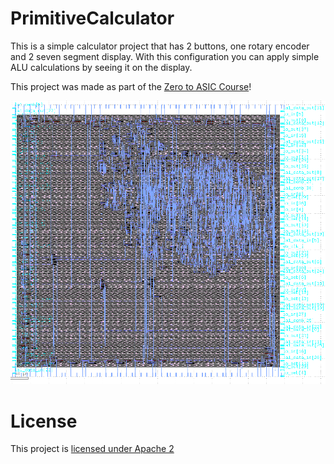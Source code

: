 # PrimitiveCalculator

This is a simple calculator project that has 2 buttons, one rotary encoder and 2 seven segment display. With this configuration you can apply simple ALU calculations by seeing it on the display.

This project was made as part of the [Zero to ASIC Course](https://zerotoasiccourse.com)!

![gds_pic](PrimitiveCalculator.png)

# License

This project is [licensed under Apache 2](LICENSE)
